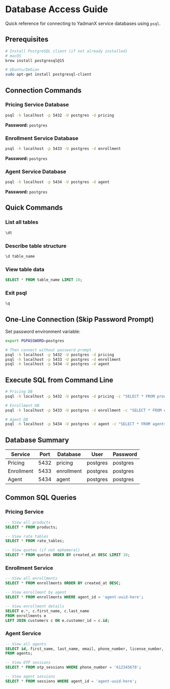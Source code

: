 # Database Access Guide

Quick reference for connecting to YadmanX service databases using `psql`.

## Prerequisites

```bash
# Install PostgreSQL client (if not already installed)
# macOS
brew install postgresql@15

# Ubuntu/Debian
sudo apt-get install postgresql-client
```

## Connection Commands

### Pricing Service Database

```bash
psql -h localhost -p 5432 -U postgres -d pricing
```

**Password:** `postgres`

### Enrollment Service Database

```bash
psql -h localhost -p 5433 -U postgres -d enrollment
```

**Password:** `postgres`

### Agent Service Database

```bash
psql -h localhost -p 5434 -U postgres -d agent
```

**Password:** `postgres`

## Quick Commands

### List all tables
```sql
\dt
```

### Describe table structure
```sql
\d table_name
```

### View table data
```sql
SELECT * FROM table_name LIMIT 10;
```

### Exit psql
```sql
\q
```

## One-Line Connection (Skip Password Prompt)

Set password environment variable:

```bash
export PGPASSWORD=postgres

# Then connect without password prompt
psql -h localhost -p 5432 -U postgres -d pricing
psql -h localhost -p 5433 -U postgres -d enrollment
psql -h localhost -p 5434 -U postgres -d agent
```

## Execute SQL from Command Line

```bash
# Pricing DB
psql -h localhost -p 5432 -U postgres -d pricing -c "SELECT * FROM products;"

# Enrollment DB
psql -h localhost -p 5433 -U postgres -d enrollment -c "SELECT * FROM enrollments LIMIT 5;"

# Agent DB
psql -h localhost -p 5434 -U postgres -d agent -c "SELECT * FROM agents;"
```

## Database Summary

| Service    | Port | Database   | User     | Password |
|------------|------|------------|----------|----------|
| Pricing    | 5432 | pricing    | postgres | postgres |
| Enrollment | 5433 | enrollment | postgres | postgres |
| Agent      | 5434 | agent      | postgres | postgres |

## Common SQL Queries

### Pricing Service
```sql
-- View all products
SELECT * FROM products;

-- View rate tables
SELECT * FROM rate_tables;

-- View quotes (if not ephemeral)
SELECT * FROM quotes ORDER BY created_at DESC LIMIT 10;
```

### Enrollment Service
```sql
-- View all enrollments
SELECT * FROM enrollments ORDER BY created_at DESC;

-- View enrollment by agent
SELECT * FROM enrollments WHERE agent_id = 'agent-uuid-here';

-- View enrollment details
SELECT e.*, c.first_name, c.last_name
FROM enrollments e
LEFT JOIN customers c ON e.customer_id = c.id;
```

### Agent Service
```sql
-- View all agents
SELECT id, first_name, last_name, email, phone_number, license_number, is_active
FROM agents;

-- View OTP sessions
SELECT * FROM otp_sessions WHERE phone_number = '612345678';

-- View agent sessions
SELECT * FROM sessions WHERE agent_id = 'agent-uuid-here';
```
